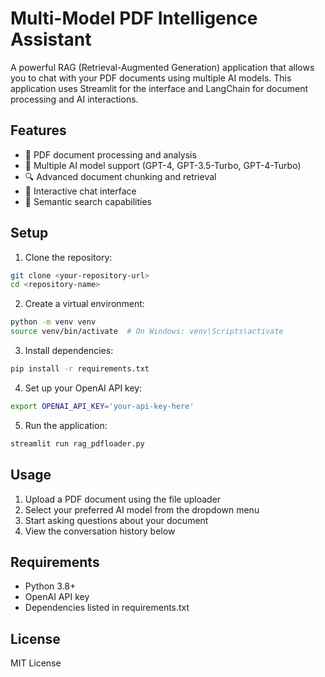 # Multi-Model PDF Intelligence Assistant

A powerful RAG (Retrieval-Augmented Generation) application that allows you to chat with your PDF documents using multiple AI models. This application uses Streamlit for the interface and LangChain for document processing and AI interactions.

## Features

- 📄 PDF document processing and analysis
- 🤖 Multiple AI model support (GPT-4, GPT-3.5-Turbo, GPT-4-Turbo)
- 🔍 Advanced document chunking and retrieval
- 💬 Interactive chat interface
- 🎯 Semantic search capabilities

## Setup

1. Clone the repository:
```bash
git clone <your-repository-url>
cd <repository-name>
```

2. Create a virtual environment:
```bash
python -m venv venv
source venv/bin/activate  # On Windows: venv\Scripts\activate
```

3. Install dependencies:
```bash
pip install -r requirements.txt
```

4. Set up your OpenAI API key:
```bash
export OPENAI_API_KEY='your-api-key-here'
```

5. Run the application:
```bash
streamlit run rag_pdfloader.py
```

## Usage

1. Upload a PDF document using the file uploader
2. Select your preferred AI model from the dropdown menu
3. Start asking questions about your document
4. View the conversation history below

## Requirements

- Python 3.8+
- OpenAI API key
- Dependencies listed in requirements.txt

## License

MIT License 